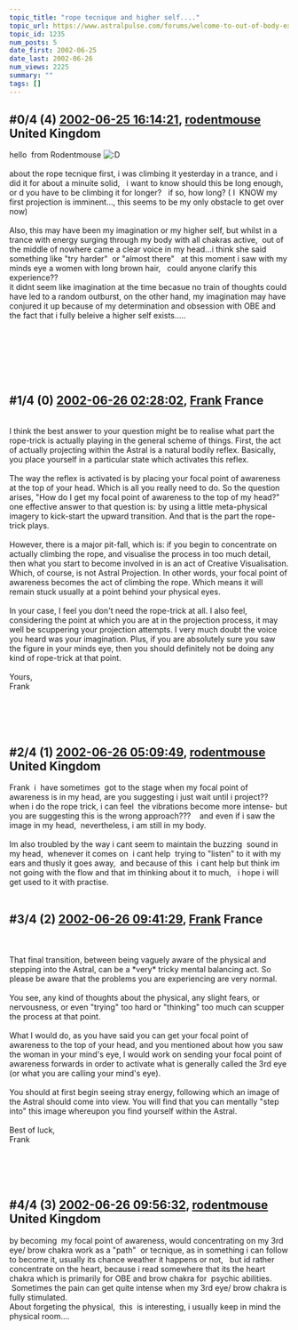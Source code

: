 ```yaml
---
topic_title: "rope tecnique and higher self...."
topic_url: https://www.astralpulse.com/forums/welcome-to-out-of-body-experiences!/rope-tecnique-and-higher-self
topic_id: 1235
num_posts: 5
date_first: 2002-06-25
date_last: 2002-06-26
num_views: 2225
summary: ""
tags: []
---
```


## \#0/4 (4) [2002-06-25 16:14:21](https://www.astralpulse.com/forums/index.php?msg=116973), [rodentmouse](https://www.astralpulse.com/forums/profile/?u=554) United Kingdom ##
<section>
hello  from Rodentmouse
<img alt=":D" class="smiley" src="https://www.astralpulse.com/forums/Smileys/fugue/cheesy.png" title="Cheesy"/>
<br>
<br>
about the rope tecnique first, i was climbing it yesterday in a trance, and i did it for about a minuite solid,   i want to know should this be long enough, or d you have to be climbing it for longer?   if so, how long? ( I  KNOW my first projection is imminent..., this seems to be my only obstacle to get over now)
<br>
<br>
Also, this may have been my imagination or my higher self, but whilst in a trance with energy surging through my body with all chakras active,  out of the middle of nowhere came a clear voice in my head...i think she said something like "try harder"  or "almost there"   at this moment i saw with my minds eye a women with long brown hair,   could anyone clarify this experience??
<br>
it didnt seem like imagination at the time becasue no train of thoughts could have led to a random outburst, on the other hand, my imagination may have conjured it up because of my determination and obsession with OBE and the fact that i fully beleive a higher self exists.....
<br>
<br>
<br>
<br>
<br>
<br>
<br>
</section>

## \#1/4 (0) [2002-06-26 02:28:02](https://www.astralpulse.com/forums/index.php?msg=7371), [Frank](https://www.astralpulse.com/forums/profile/?u=359) France ##
<section>
<br>
I think the best answer to your question might be to realise what part the rope-trick is actually playing in the general scheme of things. First, the act of actually projecting within the Astral is a natural bodily reflex. Basically, you place yourself in a particular state which activates this reflex.
<br>
<br>
The way the reflex is activated is by placing your focal point of awareness at the top of your head. Which is all you really need to do. So the question arises, "How do I get my focal point of awareness to the top of my head?" one effective answer to that question is: by using a little meta-physical imagery to kick-start the upward transition. And that is the part the rope-trick plays.
<br>
<br>
However, there is a major pit-fall, which is: if you begin to concentrate on actually climbing the rope, and visualise the process in too much detail, then what you start to become involved in is an act of Creative Visualisation. Which, of course, is not Astral Projection. In other words, your focal point of awareness becomes the act of climbing the rope. Which means it will remain stuck usually at a point behind your physical eyes.
<br>
<br>
In your case, I feel you don't need the rope-trick at all. I also feel, considering the point at which you are at in the projection process, it may well be scuppering your projection attempts. I very much doubt the voice you heard was your imagination. Plus, if you are absolutely sure you saw the figure in your minds eye, then you should definitely not be doing any kind of rope-trick at that point.
<br>
<br>
Yours,
<br>
Frank
<br>
<br>
<br>
<br>
<br>
</section>

## \#2/4 (1) [2002-06-26 05:09:49](https://www.astralpulse.com/forums/index.php?msg=7379), [rodentmouse](https://www.astralpulse.com/forums/profile/?u=554) United Kingdom ##
<section>
Frank  i  have sometimes  got to the stage when my focal point of awareness is in my head, are you suggesting i just wait until i project??
<br>
when i do the rope trick, i can feel  the vibrations become more intense- but you are suggesting this is the wrong approach???    and even if i saw the image in my head,  nevertheless, i am still in my body.
<br>
<br>
Im also troubled by the way i cant seem to maintain the buzzing  sound in my head,  whenever it comes on  i cant help  trying to "listen" to it with my ears and thusly it goes away,  and because of this  i cant help but think im not going with the flow and that im thinking about it to much,   i hope i will get used to it with practise.
<br>
<br>
</section>

## \#3/4 (2) [2002-06-26 09:41:29](https://www.astralpulse.com/forums/index.php?msg=7387), [Frank](https://www.astralpulse.com/forums/profile/?u=359) France ##
<section>
<br>
<br>
That final transition, between being vaguely aware of the physical and stepping into the Astral, can be a *very* tricky mental balancing act. So please be aware that the problems you are experiencing are very normal.
<br>
<br>
You see, any kind of thoughts about the physical, any slight fears, or nervousness, or even "trying" too hard or "thinking" too much can scupper the process at that point.
<br>
<br>
What I would do, as you have said you can get your focal point of awareness to the top of your head, and you mentioned about how you saw the woman in your mind's eye, I would work on sending your focal point of awareness forwards in order to activate what is generally called the 3rd eye (or what you are calling your mind's eye).
<br>
<br>
You should at first begin seeing stray energy, following which an image of the Astral should come into view. You will find that you can mentally "step into" this image whereupon you find yourself within the Astral.
<br>
<br>
Best of luck,
<br>
Frank
<br>
<br>
<br>
<br>
<br>
</section>

## \#4/4 (3) [2002-06-26 09:56:32](https://www.astralpulse.com/forums/index.php?msg=7389), [rodentmouse](https://www.astralpulse.com/forums/profile/?u=554) United Kingdom ##
<section>
by becoming  my focal point of awareness, would concentrating on my 3rd eye/ brow chakra work as a "path"  or tecnique, as in something i can follow to become it, usually its chance weather it happens or not,   but id rather concentrate on the heart, because i read somewhere that its the heart chakra which is primarily for OBE and brow chakra for  psychic abilities.  Sometimes the pain can get quite intense when my 3rd eye/ brow chakra is fully stimulated.
<br>
About forgeting the physical,  this  is interesting, i usually keep in mind the physical room....
<br>
<br>
</section>